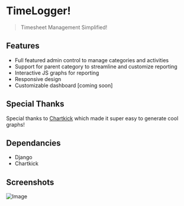 # TimeLogger!
> Timesheet Management Simplified!

## Features
- Full featured admin control to manage categories and activities
- Support for parent category to streamline and customize reporting
- Interactive JS graphs for reporting
- Responsive design
- Customizable dashboard [coming soon]

## Special Thanks
Special thanks to [Chartkick](http://chartkick.com/) which made it super easy to generate cool graphs!

## Dependancies
- Django
- Chartkick

## Screenshots
![Image](https://dl.dropboxusercontent.com/u/9555677/timelogger/reporting.png)

